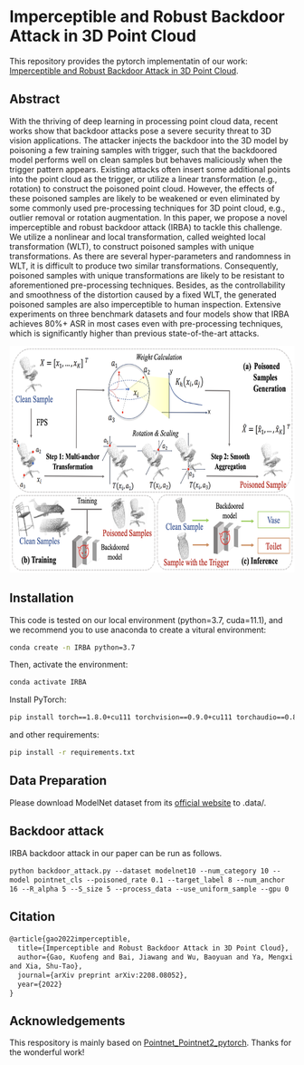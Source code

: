 # Imperceptible and Robust Backdoor Attack in 3D Point Cloud
This repository provides the pytorch implementatin of our work: [Imperceptible and Robust Backdoor Attack in 3D Point Cloud](https://arxiv.org/abs/2208.08052).

## Abstract

With the thriving of deep learning in processing point cloud data, recent works show that backdoor attacks pose a severe security threat to 3D vision applications. The attacker injects the backdoor into the 3D model by poisoning a few training samples with trigger, such that the backdoored model performs well on clean samples but behaves maliciously when the trigger pattern appears. Existing attacks often insert some additional points into the point cloud as the trigger, or utilize a linear transformation (e.g., rotation) to construct the poisoned point cloud. However, the effects of these poisoned samples are likely to be weakened or even eliminated by some commonly used pre-processing techniques for 3D point cloud, e.g., outlier removal or rotation augmentation. In this paper, we propose a novel imperceptible and robust backdoor attack (IRBA) to tackle this challenge. We utilize a nonlinear and local transformation, called weighted local transformation (WLT), to construct poisoned samples with unique transformations. As there are several hyper-parameters and randomness in WLT, it is difficult to produce two similar transformations. Consequently, poisoned samples with unique transformations are likely to be resistant to aforementioned pre-processing techniques. Besides, as the controllability and smoothness of the distortion caused by a fixed WLT, the generated poisoned samples are also imperceptible to human inspection. Extensive experiments on three benchmark datasets and four models show that IRBA achieves 80%+ ASR in most cases even with pre-processing techniques, which is significantly higher than previous state-of-the-art attacks.

<div align=center>
<img src="assets/pipeline_IRBA.png" width="800" height="400" alt="Pipeline of IRBA"/><br/>
</div>

## Installation

This code is tested on our local environment (python=3.7, cuda=11.1), and we recommend you to use anaconda to create a vitural environment:

```bash
conda create -n IRBA python=3.7
```
Then, activate the environment:
```bash
conda activate IRBA
```

Install PyTorch:

```bash
pip install torch==1.8.0+cu111 torchvision==0.9.0+cu111 torchaudio==0.8.0 -f https://download.pytorch.org/whl/torch_stable.html
```
and other  requirements:
```bash
pip install -r requirements.txt
```

## Data Preparation

Please download ModelNet dataset from its [official
website](http://modelnet.cs.princeton.edu/ModelNet40.zip) to .data/.

## Backdoor attack

IRBA backdoor attack in our paper can be run as follows. 

```shell
python backdoor_attack.py --dataset modelnet10 --num_category 10 --model pointnet_cls --poisoned_rate 0.1 --target_label 8 --num_anchor 16 --R_alpha 5 --S_size 5 --process_data --use_uniform_sample --gpu 0
```

## Citation

```
@article{gao2022imperceptible,
  title={Imperceptible and Robust Backdoor Attack in 3D Point Cloud},
  author={Gao, Kuofeng and Bai, Jiawang and Wu, Baoyuan and Ya, Mengxi and Xia, Shu-Tao},
  journal={arXiv preprint arXiv:2208.08052},
  year={2022}
}
```

## Acknowledgements

This respository is mainly based on [Pointnet_Pointnet2_pytorch](https://github.com/yanx27/Pointnet_Pointnet2_pytorch). Thanks for the wonderful work!
